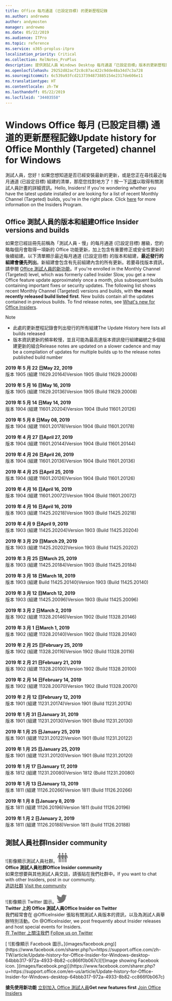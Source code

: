 ```yaml
---
title: Office 每月通道 (已設定目標) 的更新歷程記錄
ms.author: andrewmo
author: andymosten
manager: andrewmo
ms.date: 05/22/2019
ms.audience: ITPro
ms.topic: reference
ms.service: o365-proplus-itpro
localization_priority: Critical
ms.collection: RelNotes_ProPlus
description: 提供測試人員 Windows Desktop 每月通道「已設定目標」版本的更新歷程記錄
ms.openlocfilehash: 29252d82acf2c8c87ac422c9dde48a34d7c3a728
ms.sourcegitcommit: 6c539a93fcd2137394873885154e2317de606e11
ms.translationtype: HT
ms.contentlocale: zh-TW
ms.lasthandoff: 05/22/2019
ms.locfileid: "34403558"
---
```

# <a name="update-history-for-office-monthly-targeted-channel-for-windows"></a><span data-ttu-id="efb44-103">Windows Office 每月 (已設定目標) 通道的更新歷程記錄</span><span class="sxs-lookup"><span data-stu-id="efb44-103">Update history for Office Monthly (Targeted) channel for Windows</span></span>

<span data-ttu-id="efb44-p101">測試人員，您好！如果您想知道是否已經安裝最新的更新，或是您正在尋找最近每月通道 (已設定目標) 組建的清單，那麼您找對地方了！按一下[這裡](https://insider.office.com/)以取得有關測試人員計畫的詳細資訊。</span><span class="sxs-lookup"><span data-stu-id="efb44-p101">Hello, Insiders! If you're wondering whether you have the latest update installed or are looking for a list of recent Monthly Channel (Targeted) builds, you're in the right place. Click [here](https://insider.office.com/) for more information on the Insiders Program.</span></span>

## <a name="office-insider-versions-and-builds"></a><span data-ttu-id="efb44-107">Office 測試人員的版本和組建</span><span class="sxs-lookup"><span data-stu-id="efb44-107">Office Insider versions and builds</span></span>

<span data-ttu-id="efb44-p102">如果您已經註冊先前稱為「測試人員 - 慢」的每月通道 (已設定目標) 層級，您約略每個月會取得一項新的 Office 功能更新，加上包含有重要修正或安全性更新的後續組建。以下清單顯示最近每月通道 (已設定目標) 的版本和組建，**最近發行的組建會優先列出**。新組建會包含有先前組建內含的所有更新。若要尋找版本資訊，請參閱 [Office 測試人員的新功能](https://support.office.com/zh-TW/article/what-s-new-for-office-insiders-c152d1e2-96ff-4ce9-8c14-e74e13847a24)。</span><span class="sxs-lookup"><span data-stu-id="efb44-p102">If you're enrolled in the Monthly Channel (Targeted) level, which was formerly called Insider Slow, you get a new Office feature update approximately once a month, plus subsequent builds containing important fixes or security updates. The following list shows recent Monthly Channel (Targeted) versions and builds, with **the most recently released build listed first**. New builds contain all the updates contained in previous builds. To find release notes, see [What's new for Office Insiders](https://support.office.com/en-us/article/what-s-new-for-office-insiders-c152d1e2-96ff-4ce9-8c14-e74e13847a24).</span></span>

> [!NOTE]
> - <span data-ttu-id="efb44-112">此處的更新歷程記錄會列出發行的所有組建</span><span class="sxs-lookup"><span data-stu-id="efb44-112">The Update History here lists all builds released</span></span>
> - <span data-ttu-id="efb44-113">版本資訊更新的頻率較慢，並且可能為最高達版本資訊發行組建編號之多個組建更新的組合</span><span class="sxs-lookup"><span data-stu-id="efb44-113">Release notes are updated on a slower cadence and may be a compilation of updates for multiple builds up to the release notes published build number</span></span>

[//]: # (請勿移除)

<span data-ttu-id="efb44-115">**2019 年 5 月 22 日**</span><span class="sxs-lookup"><span data-stu-id="efb44-115">**May 22, 2019**</span></span><br/> <span data-ttu-id="efb44-116">版本 1905 (組建 11629.20164)</span><span class="sxs-lookup"><span data-stu-id="efb44-116">Version 1905 (Build 11629.20008)</span></span><br/>

<span data-ttu-id="efb44-117">**2019 年 5 月 16 日**</span><span class="sxs-lookup"><span data-stu-id="efb44-117">**May 16, 2019**</span></span><br/>
<span data-ttu-id="efb44-118">版本 1905 (組建 11629.20136)</span><span class="sxs-lookup"><span data-stu-id="efb44-118">Version 1905 (Build 11629.20008)</span></span><br/>

<span data-ttu-id="efb44-119">**2019 年 5 月 14 日**</span><span class="sxs-lookup"><span data-stu-id="efb44-119">**May 14, 2019**</span></span><br/>
<span data-ttu-id="efb44-120">版本 1904 (組建 11601.20204)</span><span class="sxs-lookup"><span data-stu-id="efb44-120">Version 1904 (Build 11601.20126)</span></span><br/>

<span data-ttu-id="efb44-121">**2019 年 5 月 8 日**</span><span class="sxs-lookup"><span data-stu-id="efb44-121">**May 08, 2019**</span></span><br/>
<span data-ttu-id="efb44-122">版本 1904 (組建 11601.20178)</span><span class="sxs-lookup"><span data-stu-id="efb44-122">Version 1904 (Build 11601.20178)</span></span><br/>

<span data-ttu-id="efb44-123">**2019 年 4 月 27 日**</span><span class="sxs-lookup"><span data-stu-id="efb44-123">**April 27, 2019**</span></span><br/>
<span data-ttu-id="efb44-124">版本 1904 (組建 11601.20144)</span><span class="sxs-lookup"><span data-stu-id="efb44-124">Version 1904 (Build 11601.20144)</span></span><br/>

<span data-ttu-id="efb44-125">**2019 年 4 月 26 日**</span><span class="sxs-lookup"><span data-stu-id="efb44-125">**April 26, 2019**</span></span><br/>
<span data-ttu-id="efb44-126">版本 1904 (組建 11601.20136)</span><span class="sxs-lookup"><span data-stu-id="efb44-126">Version 1904 (Build 11601.20136)</span></span><br/>

<span data-ttu-id="efb44-127">**2019 年 4 月 25 日**</span><span class="sxs-lookup"><span data-stu-id="efb44-127">**April 25, 2019**</span></span><br/>
<span data-ttu-id="efb44-128">版本 1904 (組建 11601.20126)</span><span class="sxs-lookup"><span data-stu-id="efb44-128">Version 1904 (Build 11601.20126)</span></span><br/>

<span data-ttu-id="efb44-129">**2019 年 4 月 16 日**</span><span class="sxs-lookup"><span data-stu-id="efb44-129">**April 16, 2019**</span></span><br/>
<span data-ttu-id="efb44-130">版本 1904 (組建 11601.20072)</span><span class="sxs-lookup"><span data-stu-id="efb44-130">Version 1904 (Build 11601.20072)</span></span><br/>

<span data-ttu-id="efb44-131">**2019 年 4 月 16 日**</span><span class="sxs-lookup"><span data-stu-id="efb44-131">**April 16, 2019**</span></span><br/>
<span data-ttu-id="efb44-132">版本 1903 (組建 11425.20218)</span><span class="sxs-lookup"><span data-stu-id="efb44-132">Version 1903 (Build 11425.20218)</span></span><br/>

<span data-ttu-id="efb44-133">**2019 年 4 月 9 日**</span><span class="sxs-lookup"><span data-stu-id="efb44-133">**April 9, 2019**</span></span><br/>
<span data-ttu-id="efb44-134">版本 1903 (組建 11425.20204)</span><span class="sxs-lookup"><span data-stu-id="efb44-134">Version 1903 (Build 11425.20204)</span></span><br/>

<span data-ttu-id="efb44-135">**2019 年 3 月 29 日**</span><span class="sxs-lookup"><span data-stu-id="efb44-135">**March 29, 2019**</span></span><br/> <span data-ttu-id="efb44-136">版本 1903 (組建 11425.20202)</span><span class="sxs-lookup"><span data-stu-id="efb44-136">Version 1903 (Build 11425.20202)</span></span><br/>

<span data-ttu-id="efb44-137">**2019 年 3 月 25 日**</span><span class="sxs-lookup"><span data-stu-id="efb44-137">**March 25, 2019**</span></span><br/> <span data-ttu-id="efb44-138">版本 1903 (組建 11425.20184)</span><span class="sxs-lookup"><span data-stu-id="efb44-138">Version 1903 (Build 11425.20184)</span></span><br/>

<span data-ttu-id="efb44-139">**2019 年 3 月 18 日**</span><span class="sxs-lookup"><span data-stu-id="efb44-139">**March 18, 2019**</span></span><br/> <span data-ttu-id="efb44-140">版本 1903 (組建 Build 11425.20140)</span><span class="sxs-lookup"><span data-stu-id="efb44-140">Version 1903 (Build 11425.20140)</span></span><br/>

<span data-ttu-id="efb44-141">**2019 年 3 月 12 日**</span><span class="sxs-lookup"><span data-stu-id="efb44-141">**March 12, 2019**</span></span><br/> <span data-ttu-id="efb44-142">版本 1903 (組建 11425.20096)</span><span class="sxs-lookup"><span data-stu-id="efb44-142">Version 1903 (Build 11425.20096)</span></span><br/>

<span data-ttu-id="efb44-143">**2019 年 3 月 2 日**</span><span class="sxs-lookup"><span data-stu-id="efb44-143">**March 2, 2019**</span></span><br/> <span data-ttu-id="efb44-144">版本 1902 (組建 11328.20146)</span><span class="sxs-lookup"><span data-stu-id="efb44-144">Version 1902 (Build 11328.20146)</span></span><br/>

<span data-ttu-id="efb44-145">**2019 年 3 月 1 日**</span><span class="sxs-lookup"><span data-stu-id="efb44-145">**March 1, 2019**</span></span><br/> <span data-ttu-id="efb44-146">版本 1902 (組建 11328.20140)</span><span class="sxs-lookup"><span data-stu-id="efb44-146">Version 1902 (Build 11328.20140)</span></span><br/>

<span data-ttu-id="efb44-147">**2019 年 2 月 25 日**</span><span class="sxs-lookup"><span data-stu-id="efb44-147">**February 25, 2019**</span></span><br/> <span data-ttu-id="efb44-148">版本 1902 (組建 11328.20116)</span><span class="sxs-lookup"><span data-stu-id="efb44-148">Version 1902 (Build 11328.20116)</span></span><br/>

<span data-ttu-id="efb44-149">**2019 年 2 月 21 日**</span><span class="sxs-lookup"><span data-stu-id="efb44-149">**February 21, 2019**</span></span><br/> <span data-ttu-id="efb44-150">版本 1902 (組建 11328.20100)</span><span class="sxs-lookup"><span data-stu-id="efb44-150">Version 1902 (Build 11328.20100)</span></span><br/>

<span data-ttu-id="efb44-151">**2019 年 2 月 14 日**</span><span class="sxs-lookup"><span data-stu-id="efb44-151">**February 14, 2019**</span></span><br/> <span data-ttu-id="efb44-152">版本 1902 (組建 11328.20070)</span><span class="sxs-lookup"><span data-stu-id="efb44-152">Version 1902 (Build 11328.20070)</span></span><br/>

<span data-ttu-id="efb44-153">**2019 年 2 月 12 日**</span><span class="sxs-lookup"><span data-stu-id="efb44-153">**February 12, 2019**</span></span><br/> <span data-ttu-id="efb44-154">版本 1901 (組建 11231.20174)</span><span class="sxs-lookup"><span data-stu-id="efb44-154">Version 1901 (Build 11231.20174)</span></span><br/>

<span data-ttu-id="efb44-155">**2019 年 1 月 31 日**</span><span class="sxs-lookup"><span data-stu-id="efb44-155">**January 31, 2019**</span></span><br/> <span data-ttu-id="efb44-156">版本 1901 (組建 11231.20130)</span><span class="sxs-lookup"><span data-stu-id="efb44-156">Version 1901 (Build 11231.20130)</span></span><br/> 

<span data-ttu-id="efb44-157">**2019 年 1 月 25 日**</span><span class="sxs-lookup"><span data-stu-id="efb44-157">**January 25, 2019**</span></span><br/> <span data-ttu-id="efb44-158">版本 1901 (組建 11231.20122)</span><span class="sxs-lookup"><span data-stu-id="efb44-158">Version 1901 (Build 11231.20122)</span></span><br/> 

<span data-ttu-id="efb44-159">**2019 年 1 月 25 日**</span><span class="sxs-lookup"><span data-stu-id="efb44-159">**January 25, 2019**</span></span><br/> <span data-ttu-id="efb44-160">版本 1901 (組建 11231.20120)</span><span class="sxs-lookup"><span data-stu-id="efb44-160">Version 1901 (Build 11231.20120)</span></span><br/> 

<span data-ttu-id="efb44-161">**2019 年 1 月 17 日**</span><span class="sxs-lookup"><span data-stu-id="efb44-161">**January 17, 2019**</span></span><br/> <span data-ttu-id="efb44-162">版本 1812 (組建 11231.20080)</span><span class="sxs-lookup"><span data-stu-id="efb44-162">Version 1812 (Build 11231.20080)</span></span><br/> 

<span data-ttu-id="efb44-163">**2019 年 1 月 13 日**</span><span class="sxs-lookup"><span data-stu-id="efb44-163">**January 13, 2019**</span></span><br/> <span data-ttu-id="efb44-164">版本 1811 (組建 11126.20266)</span><span class="sxs-lookup"><span data-stu-id="efb44-164">Version 1811 (Build 11126.20266)</span></span><br/>

<span data-ttu-id="efb44-165">**2019 年 1 月 8 日**</span><span class="sxs-lookup"><span data-stu-id="efb44-165">**January 8, 2019**</span></span><br/> <span data-ttu-id="efb44-166">版本 1811 (組建 11126.20196)</span><span class="sxs-lookup"><span data-stu-id="efb44-166">Version 1811 (build 11126.20196)</span></span><br/> 

<span data-ttu-id="efb44-167">**2019 年 1 月 2 日**</span><span class="sxs-lookup"><span data-stu-id="efb44-167">**January 2, 2019**</span></span><br/> <span data-ttu-id="efb44-168">版本 1811 (組建 11126.20188)</span><span class="sxs-lookup"><span data-stu-id="efb44-168">Version 1811 (build 11126.20188)</span></span><br/> 


## <a name="insider-community"></a><span data-ttu-id="efb44-169">測試人員社群</span><span class="sxs-lookup"><span data-stu-id="efb44-169">Insider community</span></span>

<span data-ttu-id="efb44-170">![影像顯示測試人員社群。</span><span class="sxs-lookup"><span data-stu-id="efb44-170">![Image showing insider community.</span></span> ](images/insidercommunity.png)<br/>
<span data-ttu-id="efb44-171">**Office 測試人員社群**</span><span class="sxs-lookup"><span data-stu-id="efb44-171">**Office Insider community**</span></span><br/> <span data-ttu-id="efb44-172">如果您想要與其他測試人員交談，請張貼在我們社群中。</span><span class="sxs-lookup"><span data-stu-id="efb44-172">If you want to chat with other Insiders, post in our community.</span></span><br/><span data-ttu-id="efb44-173"> 
[造訪社群](https://go.microsoft.com/fwlink/?linkid=843493)</span><span class="sxs-lookup"><span data-stu-id="efb44-173"> 
[Visit the community](https://go.microsoft.com/fwlink/?linkid=843493)</span></span><br/> 

<span data-ttu-id="efb44-174">![影像顯示 Twitter 圖示。</span><span class="sxs-lookup"><span data-stu-id="efb44-174">![Image showing twitter icon.</span></span> ](images/twitter.png)<br/>
<span data-ttu-id="efb44-175">**Twitter 上的 Office 測試人員**</span><span class="sxs-lookup"><span data-stu-id="efb44-175">**Office Insider on Twitter**</span></span><br/> <span data-ttu-id="efb44-176">我們經常會在 @OfficeInsider 張貼有關測試人員版本的資訊，以及為測試人員舉辦特別活動。</span><span class="sxs-lookup"><span data-stu-id="efb44-176">On @OfficeInsider, we post frequently about Insider releases and host special events for Insiders.</span></span><br/><span data-ttu-id="efb44-177"> 
[在 Twitter 上關注我們](https://go.microsoft.com/fwlink/?linkid=717717)</span><span class="sxs-lookup"><span data-stu-id="efb44-177"> 
[Follow us on Twitter](https://go.microsoft.com/fwlink/?linkid=717717)</span></span><br/> 

<span data-ttu-id="efb44-178">
  [
  ![影像顯示 Facebook 圖示。](images/facebook.png)](https://www.facebook.com/sharer.php?u=https://support.office.com/zh-TW/article/Update-history-for-Office-Insider-for-Windows-desktop-64bbb317-972a-4933-8b82-cc866f0b067c)</span><span class="sxs-lookup"><span data-stu-id="efb44-178">[![Image showing Facebook icon. ](images/facebook.png)](https://www.facebook.com/sharer.php?u=https://support.office.com/en-us/article/Update-history-for-Office-Insider-for-Windows-desktop-64bbb317-972a-4933-8b82-cc866f0b067c)</span></span>       


<span data-ttu-id="efb44-179">**搶先使用新功能**
[立刻加入 Office 測試人員](https://insider.office.com/)</span><span class="sxs-lookup"><span data-stu-id="efb44-179">**Get new features first**
[Join Office Insiders](https://insider.office.com/)</span></span>
